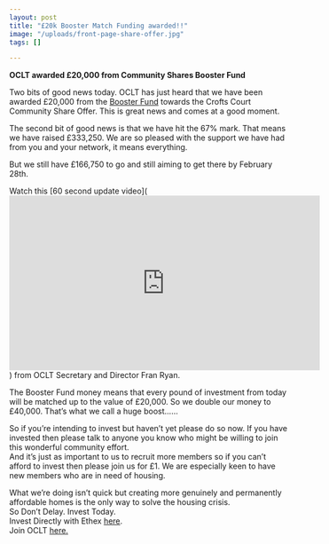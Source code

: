 ```yaml
---
layout: post
title: "£20k Booster Match Funding awarded!!"
image: "/uploads/front-page-share-offer.jpg"
tags: []

---
```

**OCLT awarded £20,000 from Community Shares Booster Fund**

Two bits of good news today. OCLT has just heard that we have been awarded £20,000 from the [Booster Fund](https://oclt.us7.list-manage.com/track/click?u=705f7de83867afe997c4f8eba&id=a2420bb0f1&e=8607cab1ab) towards the Crofts Court Community Share Offer. This is great news and comes at a good moment.

The second bit of good news is that we have hit the 67% mark. That means we have raised £333,250. We are so pleased with the support we have had from you and your network, it means everything.

But we still have £166,750 to go and still aiming to get there by February 28th.

Watch this [60 second update video](<iframe width="560" height="315" src="https://www.youtube.com/embed/eiLIXVbE-4k" title="YouTube video player" frameborder="0" allow="accelerometer; autoplay; clipboard-write; encrypted-media; gyroscope; picture-in-picture; web-share" allowfullscreen></iframe>) from OCLT Secretary and Director Fran Ryan.

The Booster Fund money means that every pound of investment from today will be matched up to the value of £20,000. So we double our money to £40,000. That’s what we call a huge boost……

So if you’re intending to invest but haven’t yet please do so now. If you have invested then please talk to anyone you know who might be willing to join this wonderful community effort.  
And it’s just as important to us to recruit more members so if you can’t afford to invest then please join us for £1. We are especially keen to have new members who are in need of housing.

What we’re doing isn’t quick but creating more genuinely and permanently affordable homes is the only way to solve the housing crisis.  
So Don’t Delay. Invest Today.  
Invest Directly with Ethex [here](https://oclt.us7.list-manage.com/track/click?u=705f7de83867afe997c4f8eba&id=37ba6b085b&e=8607cab1ab).  
Join OCLT [here.](https://oclt.us7.list-manage.com/track/click?u=705f7de83867afe997c4f8eba&id=03e640e6a3&e=8607cab1ab)